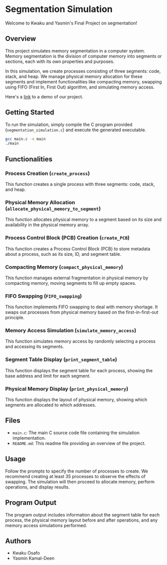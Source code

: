# Segmentation Simulation

Welcome to Kwaku and Yasmin's Final Project on segmentation!

## Overview

This project simulates memory segmentation in a computer system. Memory segmentation is the division of computer memory into segments or sections, each with its own properties and purposes. 

In this simulation, we create processes consisting of three segments: code, stack, and heap. We manage physical memory allocation for these segments and implement functionalities like compacting memory, swapping using FIFO (First In, First Out) algorithm, and simulating memory access.

Here's a [link](https://youtu.be/27bfPtfzAaw) to a demo of our project.

## Getting Started

To run the simulation, simply compile the C program provided (`segmentation_simulation.c`) and execute the generated executable.

```bash
gcc main.c -o main
./main
```

## Functionalities

### Process Creation (`create_process`)

This function creates a single process with three segments: code, stack, and heap.

### Physical Memory Allocation (`allocate_physical_memory_to_segment`)

This function allocates physical memory to a segment based on its size and availability in the physical memory array.

### Process Control Block (PCB) Creation (`create_PCB`)

This function creates a Process Control Block (PCB) to store metadata about a process, such as its size, ID, and segment table.

### Compacting Memory (`compact_physical_memory`)

This function manages external fragmentation in physical memory by compacting memory, moving segments to fill up empty spaces.

### FIFO Swapping (`FIFO_swapping`)

This function implements FIFO swapping to deal with memory shortage. It swaps out processes from physical memory based on the first-in-first-out principle.

### Memory Access Simulation (`simulate_memory_access`)

This function simulates memory access by randomly selecting a process and accessing its segments.

### Segment Table Display (`print_segment_table`)

This function displays the segment table for each process, showing the base address and limit for each segment.

### Physical Memory Display (`print_physical_memory`)

This function displays the layout of physical memory, showing which segments are allocated to which addresses.

## Files

- `main.c`: The main C source code file containing the simulation implementation.
- `README.md`: This readme file providing an overview of the project.

## Usage

Follow the prompts to specify the number of processes to create. We recommend creating at least 35 processes to observe the effects of swapping. The simulation will then proceed to allocate memory, perform operations, and display results.

## Program Output

The program output includes information about the segment table for each process, the physical memory layout before and after operations, and any memory access simulations performed.

## Authors

- Kwaku Osafo
- Yasmin Kamal-Deen

